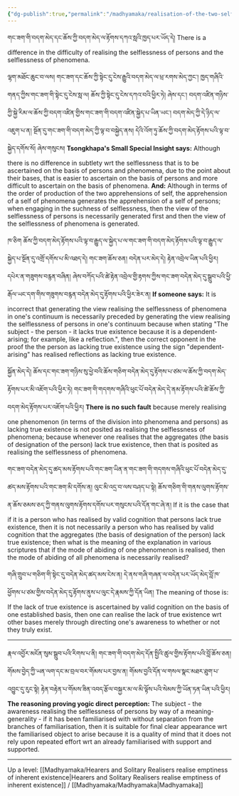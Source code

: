 ```yaml
---
{"dg-publish":true,"permalink":"/madhyamaka/realisation-of-the-two-selflessnesses/"}
---
```


གང་ཟག་གི་བདག་མེད་དང་ཆོས་ཀྱི་བདག་མེད་ལ་རྟོགས་དཀའ་སླའི་ཁྱད་པར་ཡོད་དེ། 
There is a difference in the difficulty of realising the selflessness of persons and the selflessness of phenomena.

ལྷག་མཐོང་ཆུང་བ་ལས། གང་ཟག་དང་ཆོས་ཀྱི་སྟེང་དུ་ངེས་རྒྱུའི་བདག་མེད་ལ་ཕྲ་རགས་མེད་ཀྱང་། ཁྱད་གཞིའི་གནད་ཀྱིས་གང་ཟག་གི་སྟེང་དུ་ངེས་སླ་ལ། 
ཆོས་ཀྱི་སྟེང་དུ་ངེས་དཀའ་བའི་ཕྱིར་ཏེ། ཞེས་དང་། བདག་འཛིན་གཉིས་ཀྱི་སྐྱེ་རིམ་ལ་ཆོས་ཀྱི་བདག་འཛིན་གྱིས་གང་ཟག་གི་བདག་འཛིན་སྐྱེད་པ་ཡིན་ཡང་། 
བདག་མེད་ཀྱི་དེ་ཉིད་ལ་འཇུག་པ་ན། སྔོན་དུ་གང་ཟག་གི་བདག་མེད་ཀྱི་ལྟ་བ་བསྐྱེད་ནས། དེའི་འོག་ཏུ་ཆོས་ཀྱི་བདག་མེད་རྟོགས་པའི་ལྟ་བ་སྐྱེད་དགོས་སོ། ཞེས་གསུངས།
**Tsongkhapa's Small Special Insight says:**
Although there is no difference in subtlety wrt the selflessness that is to be ascertained on the basis of persons and phenomena, due to the point about their bases, that is easier to ascertain on the basis of persons and more difficult to ascertain on the basis of phenomena.
**And:** Although in terms of the order of production of the two apprehensions of self, the apprehension of a self of phenomena generates the apprehension of a self of persons; when engaging in the suchness of selflessness, then the view of the selflessness of persons is necessarily generated first and then the view of the selflessness of phenomena is generated.

ཁ་ཅིག ཆོས་ཀྱི་བདག་མེད་རྟོགས་པའི་ལྟ་བ་རྒྱུད་ལ་སྐྱེད་པ་ལ་གང་ཟག་གི་བདག་མེད་རྟོགས་པའི་ལྟ་བ་རྒྱུད་ལ་སྐྱེད་པ་སྔོན་དུ་འགྲོ་དགོས་པ་མི་འཐད་དེ། 
གང་ཟག་ཆོས་ཅན། བདེན་པར་མེད་དེ། རྟེན་འབྲེལ་ཡིན་པའི་ཕྱིར། དཔེར་ན་གཟུགས་བརྙན་བཞིན། 
ཞེས་བཀོད་པའི་ཚེ་རྟེན་འབྲེལ་གྱི་རྟགས་ཀྱིས་གང་ཟག་བདེན་མེད་དུ་སྒྲུབ་པའི་ཕྱི་རྒོལ་ཡང་དག་གིས་གཟུགས་བརྙན་བདེན་མེད་དུ་རྟོགས་པའི་ཕྱིར་ཟེར་ན།
**If someone says:** It is incorrect that generating the view realising the selflessness of phenomena in one's continuum is necessarily preceded by generating the view realising the selflessness of persons in one's continuum because when stating "The subject - the person - it lacks true existence because it is a dependent-arising; for example, like a reflection.", then the correct opponent in the proof the the person as lacking true existence using the sign "dependent-arising" has realised reflections as lacking true existence.

སྐྱོན་མེད་དེ། ཆོས་དང་གང་ཟག་གཉིས་སུ་ཕྱེ་བའི་ཆོས་གཅིག་བདེན་མེད་དུ་རྟོགས་པ་ཙམ་ལ་ཆོས་ཀྱི་བདག་མེད་རྟོགས་པར་མི་འཇོག་པའི་ཕྱིར་ཏེ། 
གང་ཟག་གི་གདགས་གཞིའི་ཕུང་པོ་བདེན་མེད་དེ་ནམ་རྟོགས་པའི་ཚེ་ཆོས་ཀྱི་བདག་མེད་རྟོགས་པར་འཇོག་པའི་ཕྱིར།
**There is no such fault** because merely realising one phenomenon (in terms of the division into phenomena and persons) as lacking true existence is not posited as realising the selflessness of phenomena; because whenever one realises that the aggregates (the basis of designation of the person) lack true existence, then that is posited as realising the selflessness of phenomena.

གང་ཟག་བདེན་མེད་དུ་ཚད་མས་རྟོགས་པའི་གང་ཟག་ཡིན་ན་གང་ཟག་གི་གདགས་གཞིའི་ཕུང་པོ་བདེན་མེད་དུ་ཚད་མས་རྟོགས་པའི་གང་ཟག་མི་དགོས་ན། 
ལུང་མི་འདྲ་བ་ལས་བཤད་པ་སྟེ། ཆོས་གཅིག་གི་གནས་ལུགས་རྟོགས་ན་ཆོས་ཅམས་ཅད་ཀྱི་གནས་ལུགས་རྟོགས་དགོས་པར་གསུངས་པའི་དོན་གང་ཞེ་ན།
If it is the case that if it is a person who has realised by valid cognition that persons lack true existence, then it is not necessarily a person who has realised by valid cognition that the aggregates (the basis of designation of the person) lack true existence; then what is the meaning of the explanation in various scriptures that if the mode of abiding of one phenomenon is realised, then the mode of abiding of all phenomena is necessarily realised?

གཞི་གྲུབ་པ་གཅིག་གི་སྟེང་དུ་བདེན་མེད་ཚད་མས་ངེས་ན། 
དེ་ནས་གཞི་གཞན་ལ་བདེན་པར་ཡོད་མེད་བློ་ཁ་ཕྱོགས་པ་ཙམ་གྱིས་བདེན་མེད་དུ་རྟོགས་ནུས་པ་ལུང་དེ་རྣམས་ཀྱི་དོན་ཡིན།
The meaning of those is: If the lack of true existence is ascertained by valid cognition on the basis of one established basis, then one can realise the lack of true existence wrt other bases merely through directing one's awareness to whether or not they truly exist.

---
རྣལ་འབྱོར་མངོན་སུམ་སྒྲུབ་པའི་རིགས་པ་ནི། གང་ཟག་གི་བདག་མེད་དོན་སྤྱིའི་ཚུལ་གྱིས་རྟོགས་པའི་བློ་ཆོས་ཅན། 
གོམས་བྱེད་ཀྱི་ཡན་ལག་དང་མ་བྲལ་བར་གོམས་པར་བྱས་ན། གོམས་བྱའི་དོན་ལ་གསལ་སྣང་མཐར་ཐུག་པ་འབྱུང་དུ་རུང་སྟེ། 
རྟེན་བརྟེན་པ་གོམས་ཟིན་འབད་རྩོལ་བསྐྱར་མ་ལ་མི་ལྟོས་པའི་སེམས་ཀྱི་ཡོན་ཏན་ཡིན་པའི་ཕྱིར།
**The reasoning proving yogic direct perception:** The subject - the awareness realising the selflessness of persons by way of a meaning-generality - if it has been familiarised with without separation from the branches of familiarisation, then it is suitable for final clear appearance wrt the familiarised object to arise because it is a quality of mind that it does not rely upon repeated effort wrt an already familiarised with support and supported.

---
Up a level: [[Madhyamaka/Hearers and Solitary Realisers realise emptiness of inherent existence\|Hearers and Solitary Realisers realise emptiness of inherent existence]] / [[Madhyamaka/Madhyamaka\|Madhyamaka]]